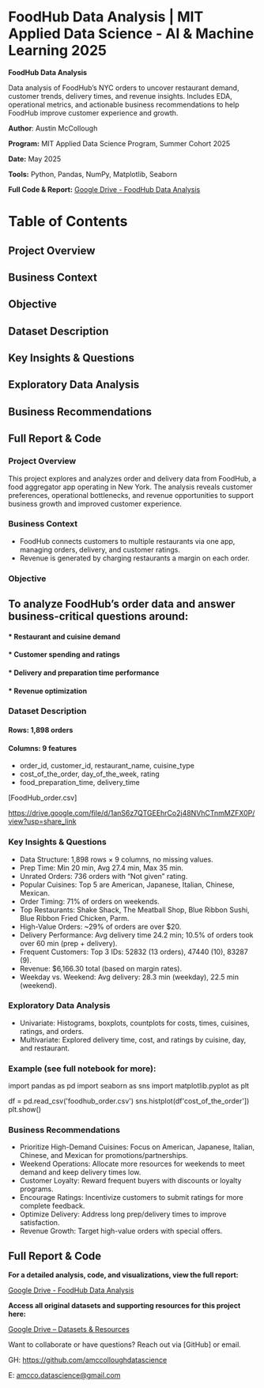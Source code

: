 # FoodHub Data Analysis | MIT Applied Data Science - AI & Machine Learning 2025
**FoodHub Data Analysis**

Data analysis of FoodHub’s NYC orders to uncover restaurant demand, customer trends, delivery times, and revenue insights. Includes EDA, operational metrics, and actionable business recommendations to help FoodHub improve customer experience and growth.

**Author**: Austin McCollough

**Program:** MIT Applied Data Science Program, Summer Cohort 2025

**Date:** May 2025

**Tools:** Python, Pandas, NumPy, Matplotlib, Seaborn

**Full Code & Report:** [Google Drive - FoodHub Data Analysis](https://drive.google.com/drive/folders/1e7yDv_x9WkTem7zJ96lc_sg9OCl-cyx7?usp=share_link)

# Table of Contents

## Project Overview
## Business Context
## Objective
## Dataset Description
## Key Insights & Questions
## Exploratory Data Analysis
## Business Recommendations
## Full Report & Code

### Project Overview

This project explores and analyzes order and delivery data from FoodHub, a food aggregator app operating in New York. The analysis reveals customer preferences, operational bottlenecks, and revenue opportunities to support business growth and improved customer experience.

### Business Context

* FoodHub connects customers to multiple restaurants via one app, managing orders, delivery, and customer ratings.
* Revenue is generated by charging restaurants a margin on each order.

### Objective

## To analyze FoodHub’s order data and answer business-critical questions around:
#### * Restaurant and cuisine demand
#### * Customer spending and ratings
#### * Delivery and preparation time performance
#### * Revenue optimization

### Dataset Description

#### Rows: 1,898 orders
#### Columns: 9 features
 * order_id, customer_id, restaurant_name, cuisine_type
 * cost_of_the_order, day_of_the_week, rating
 * food_preparation_time, delivery_time

[FoodHub_order.csv]

https://drive.google.com/file/d/1anS6z7QTGEEhrCo2j48NVhCTnmMZFX0P/view?usp=share_link

### Key Insights & Questions

 * Data Structure: 1,898 rows × 9 columns, no missing values.
 * Prep Time: Min 20 min, Avg 27.4 min, Max 35 min.
 * Unrated Orders: 736 orders with “Not given” rating.
 * Popular Cuisines: Top 5 are American, Japanese, Italian, Chinese, Mexican.
 * Order Timing: 71% of orders on weekends.
 * Top Restaurants: Shake Shack, The Meatball Shop, Blue Ribbon Sushi, Blue Ribbon Fried Chicken, Parm.
 * High-Value Orders: ~29% of orders are over $20.
 * Delivery Performance: Avg delivery time 24.2 min; 10.5% of orders took over 60 min (prep + delivery).
 * Frequent Customers: Top 3 IDs: 52832 (13 orders), 47440 (10), 83287 (9).
 * Revenue: $6,166.30 total (based on margin rates).
 * Weekday vs. Weekend: Avg delivery: 28.3 min (weekday), 22.5 min (weekend).

### Exploratory Data Analysis

* Univariate: Histograms, boxplots, countplots for costs, times, cuisines, ratings, and orders.
* Multivariate: Explored delivery time, cost, and ratings by cuisine, day, and restaurant.

### Example (see full notebook for more):
import pandas as pd
import seaborn as sns
import matplotlib.pyplot as plt

df = pd.read_csv('foodhub_order.csv')
sns.histplot(df'cost_of_the_order'])
plt.show()

### Business Recommendations

* Prioritize High-Demand Cuisines: Focus on American, Japanese, Italian, Chinese, and Mexican for promotions/partnerships.
* Weekend Operations: Allocate more resources for weekends to meet demand and keep delivery times low.
* Customer Loyalty: Reward frequent buyers with discounts or loyalty programs.
* Encourage Ratings: Incentivize customers to submit ratings for more complete feedback.
* Optimize Delivery: Address long prep/delivery times to improve satisfaction.
* Revenue Growth: Target high-value orders with special offers.

## Full Report & Code

**For a detailed analysis, code, and visualizations, view the full report:**  

  [Google Drive - FoodHub Data Analysis](https://drive.google.com/drive/folders/1e7yDv_x9WkTem7zJ96lc_sg9OCl-cyx7?usp=share_link)


**Access all original datasets and supporting resources for this project here:**

  [Google Drive – Datasets & Resources](https://drive.google.com/drive/folders/1U3uqmgscmtUMRHzXVNDIFQca0S8FJUER?usp=share_link)

Want to collaborate or have questions? Reach out via [GitHub] or email.

GH: https://github.com/amccolloughdatascience

E: amcco.datascience@gmail.com
